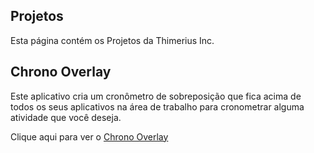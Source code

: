 ## Projetos

Esta página contém os Projetos da Thimerius Inc.

## Chrono Overlay

Este aplicativo cria um cronômetro de sobreposição que fica acima de todos os seus aplicativos na área de trabalho para cronometrar alguma atividade que você deseja.

Clique aqui para ver o [Chrono Overlay](/br/projetos/chrono-overlay)